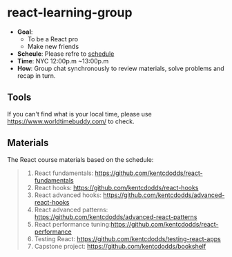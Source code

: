 # react-learning-group

- **Goal**: 
    - To be a React pro
    - Make new friends
- **Scheule**: Please refre to [schedule](Schedule.md)
- **Time**: NYC 12:00p.m ~13:00p.m
- **How**: Group chat synchronously to review materials, solve problems and recap in turn.

## Tools

If you can't find what is your local time, please use  https://www.worldtimebuddy.com/ to check.

## Materials

The React course materials based on the schedule:

>1. React fundamentals: https://github.com/kentcdodds/react-fundamentals
>2. React hooks: https://github.com/kentcdodds/react-hooks
>3. React advanced hooks: https://github.com/kentcdodds/advanced-react-hooks
>4. React advanced patterns: https://github.com/kentcdodds/advanced-react-patterns 
>5. React performance tuning:https://github.com/kentcdodds/react-performance
>6. Testing React: https://github.com/kentcdodds/testing-react-apps
>7. Capstone project: https://github.com/kentcdodds/bookshelf

